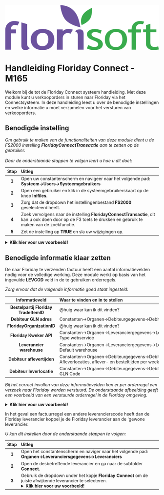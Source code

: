 <img src="../../fslogo.png" alt="Florisoft Corporate Logo">

# Handleiding Floriday Connect - M165

Welkom bij de tot de Floriday Connect systeem handleiding. Met deze module kunt u verkooporders in sturen naar Floriday via het Connectsysteem. In deze handleiding leest u over de benodigde instellingen en welke informatie u moet verzamelen voor het versturen van verkooporders.

## Benodigde instelling

*Om gebruik te maken van de functionaliteiten van deze module dient u de FS2000 instelling **FloridayConnectTransactie** aan te zetten op de gebruiker.<br><br>Door de onderstaande stappen te volgen leert u hoe u dit doet:*

|Stap|Uitleg|
|:-:|:--|
|**1**|Open uw constantenscherm en navigeer naar het volgende pad:<BR>**Systeem→Users→Systeemgebruikers**|
|**2**|Open een gebruiker en klik in de systeemgebruikerskaart op de knop **Inifiles**.|
|**3**|Zorg dat de dropdown het instellingenbestand **FS2000** geselecteerd heeft.|
|**4**|Zoek vervolgens naar de instelling **FloridayConnectTransactie**, dit kan u ook doen door op de F3 toets te drukken en gebruik te maken van de zoekfunctie.|
|**5**|Zet de instelling op **TRUE** en sla uw wijzigingen op.|

<details><summary><b>Klik hier voor uw voorbeeld!</b></summary><img src="Connect/image1.png"></details>

## Benodigde informatie klaar zetten

De naar Floriday te verzenden factuur heeft een aantal informatievelden nodig voor de volledige werking. Deze module werkt op basis van het ingevulde **LEVCOD** veld in de te gebruiken orderregels.

*Zorg ervoor dat de volgende informatie goed staat ingesteld:*

|Informatieveld|Waar te vinden en in te stellen|
|:-:|:--|
|**Bestelpartij Floriday TradeItemID**|@huig waar kan ik dit vinden?|
|**Debiteur GLN adres**|Constanten→Organen→Debiteurgegevens→Debiteuren→Debiteurkaart/Adressen: GLN Code|
|**FloridayOrganizationID**|@huig waar kan ik dit vinden?|
|**Floriday Kweker API**|Constanten→Organen→Leveranciergegevens→Leveranciers→Leveranicerkaart/Webservice: Type webservice|
|**Leverancier warehouse**|Constanten→Organen→Leveranciergegevens→Leveranciers→Leveranicerkaart/Webservice: Default warehouse|
|**Debiteur aflevertijden**|Constanten→Organen→Debiteurgegevens→Debiteuren→Debiteurkaart/Internet/Webservice: Afleverlocaties, aflever- en besteltijden per weekdag|
|**Debiteur leverlocatie**|Constanten→Organen→Debiteurgegevens→Debiteuren→Debiteurkaart/Adressen/Afleveradres: GLN Code|

*Bij het correct invullen van deze informatievelden kan er per orderregel een verzoek naar Floriday worden verstuurd. De onderstaande afbeelding geeft een voorbeeld van een verstuurde orderregel in de Floriday omgeving.*

<details><summary><b>Klik hier voor uw voorbeeld!</b></summary><img src="Connect/image2.png"></details>

In het geval een factuurregel een andere leverancierscode heeft dan de Floriday leverancier koppel je de Floriday leverancier aan de 'gewone leverancier. 

*U kan dit instellen door de onderstaande stappen te volgen:*

|Stap|Uitleg|
|:-:|:--|
|**1**|Open het constantenscherm en naviger naar het volgende pad:<br>**Organen→Leveranciersgegevens→Leveranciers**|
|**2**|Open de desbetreffende leverancier en ga naar de subfolder **Connect**.|
|**3**|Gebruik de dropdown under het kopje **Floriday Connect** om de juiste afwijkende leverancier te selecteren.<details><summary><b>Klik hier voor uw voorbeeld!</b></summary><img src="Connect/image3.png"></details>|

